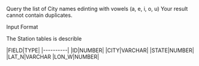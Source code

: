 Query the list of City names edinting with vowels (a, e, i, o, u) Your result cannot contain duplicates.

Input Format

The Station tables is describle

|FIELD|TYPE|
|----------|
|ID|NUMBER|
|CITY|VARCHAR|
|STATE|NUMBER|
|LAT_N|VARCHAR
|LON_W|NUMBER|
